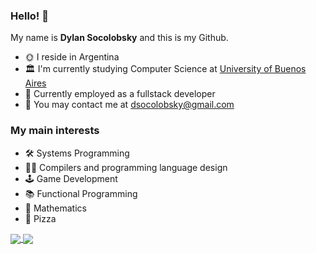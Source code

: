 ### Hello! 👋

My name is **Dylan Socolobsky** and this is my Github.
* 🌞 I reside in Argentina 
* 🏛 I'm currently studying Computer Science at [University of Buenos Aires](https://www.dc.uba.ar/)
* 🐍 Currently employed as a fullstack developer
* 📩 You may contact me at [dsocolobsky@gmail.com](mailto:dsocolobsky@gmail.com)

### My main interests
* 🛠 Systems Programming
* 👨‍💻  Compilers and programming language design
* 🕹 Game Development
* 📚 Functional Programming
* 📝 Mathematics
* 🍕 Pizza


<a href="https://github.com/anuraghazra/github-readme-stats">
  <img align="center" src="https://github-readme-stats.vercel.app/api?username=dsocolobsky&count_private=true&show_icons=true&theme=truecobalt" />
</a>
<a href="https://github.com/anuraghazra/convoychat">
  <img align="center" src="https://github-readme-stats.vercel.app/api/top-langs/?username=dsocolobsky&hide=asp&langs_count=10&layout=compact&count_private=true&show_icons=true&theme=truecobalt" />
</a>

<!--
**dsocolobsky/dsocolobsky** is a ✨ _special_ ✨ repository because its `README.md` (this file) appears on your GitHub profile.

Here are some ideas to get you started:

- 🔭 I’m currently working on ...
- 🌱 I’m currently learning ...
- 👯 I’m looking to collaborate on ...
- 🤔 I’m looking for help with ...
- 💬 Ask me about ...
- 📫 How to reach me: ...
- 😄 Pronouns: ...
- ⚡ Fun fact: ...
-->

